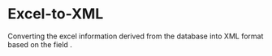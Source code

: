 # Excel-to-XML
Converting the excel information derived from the database into XML format based on the field .
